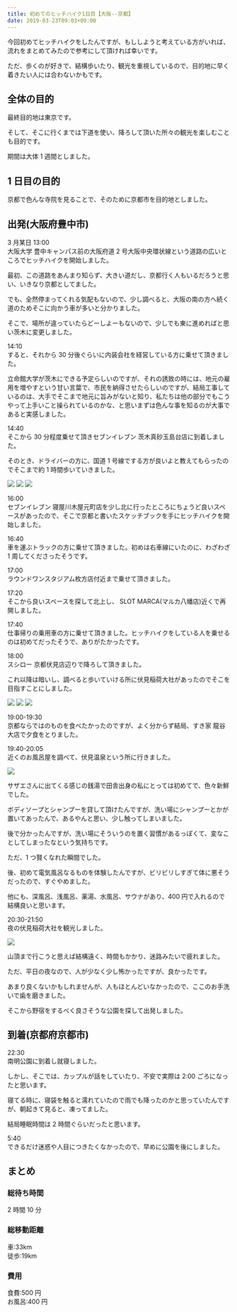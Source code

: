 ```yaml
---
title: 初めてのヒッチハイク1日目【大阪--京都】
date: 2019-03-23T09:03+09:00
---
```


今回初めてヒッチハイクをしたんですが、もししようと考えている方がいれば、流れをまとめてみたので参考にして頂ければ幸いです。

ただ、歩くのが好きで、結構歩いたり、観光を重視しているので、目的地に早く着きたい人には合わないかもです。

## 全体の目的

最終目的地は東京です。

そして、そこに行くまでは下道を使い、降ろして頂いた所々の観光を楽しむことも目的です。

期間は大体 1 週間としました。

## 1 日目の目的

京都で色んな寺院を見ることで、そのために京都市を目的地としました。

## 出発(大阪府豊中市)

3 月某日 13:00  
大阪大学 豊中キャンパス前の大阪府道 2 号大阪中央環状線という道路の広いところでヒッチハイクを開始しました。

最初、この道路をあんまり知らず、大きい道だし、京都行く人もいるだろうと思い、いきなり京都としてました。

でも、全然停まってくれる気配もないので、少し調べると、大阪の南の方へ続く道のためそこに向かう車が多いと分かりました。

そこで、場所が違っていたらどーしよーもないので、少しでも東に進めればと思い茨木に変更しました。

14:10  
すると、それから 30 分後ぐらいに内装会社を経営している方に乗せて頂きました。

立命館大学が茨木にできる予定らしいのですが、それの誘致の時には、地元の雇用を増やすという甘い言葉で、市民を納得させたらしいのですが、結局工事しているのは、大手でそこまで地元に旨みがないと知り、私たちは他の部分でもこうやって上手いこと操られているのかな、と思いまずは色んな事を知るのが大事であると実感しました。

14:40  
そこから 30 分程度乗せて頂きセブンイレブン 茨木真砂玉島台店に到着しました。

そのとき、ドライバーの方に、国道 1 号線でする方が良いよと教えてもらったのでそこまで約 1 時間歩いていきました。

![](images/hitchhike-day-1-Osaka-Kyoto/20190322221307.jpg)
![](images/hitchhike-day-1-Osaka-Kyoto/20190322221257.jpg)
![](images/hitchhike-day-1-Osaka-Kyoto/20190322221302.jpg)

16:00  
セブンイレブン 寝屋川木屋元町店を少し北に行ったところにちょうど良いスペースがあったので、そこで京都と書いたスケッチブックを手にヒッチハイクを開始しました。

16:40  
車を運ぶトラックの方に乗せて頂きました。初めは右車線にいたのに、わざわざ 1 周してくださったそうです。

17:00  
ラウンドワンスタジアム枚方店付近まで乗せて頂きました。

17:20  
そこから良いスペースを探して北上し、
SLOT MARCA(マルカ八幡店)近くで再開しました。

17:40  
仕事帰りの乗用車の方に乗せて頂きました。ヒッチハイクをしている人を乗せるのは初めてだったそうで、ありがたかったです。

18:00  
スシロー 京都伏見店辺りで降ろして頂きました。

これ以降は暗いし、調べると歩いていける所に伏見稲荷大社があったのでそこを目指すことにしました。

![](images/hitchhike-day-1-Osaka-Kyoto/20190323085044.jpg)
![](images/hitchhike-day-1-Osaka-Kyoto/20190323085054.jpg)
![](images/hitchhike-day-1-Osaka-Kyoto/20190323085049.jpg)

19:00-19:30  
京都ならではのものを食べたかったのですが、よく分からず結局、すき家 龍谷大店で夕食をとりました。

19:40-20:05  
近くのお風呂屋を調べて、伏見温泉という所に行きました。

![](images/hitchhike-day-1-Osaka-Kyoto/20190323085239.jpg)

サザエさんに出てくる感じの銭湯で田舎出身の私にとっては初めてで、色々新鮮でした。

ボディソープとシャンプーを貸して頂けたんですが、洗い場にシャンプーとかが置いてあったんで、あるやんと思い、少し触ってしまいました。

後で分かったんですが、洗い場にそういうのを置く習慣があるっぽくて、変なことしてしまったなという気持ちです。

ただ、1 つ賢くなれた瞬間でした。

後、初めて電気風呂なるものを体験したんですが、ビリビリしすぎて体に悪そうだったので、すぐやめました。

他にも、深風呂、浅風呂、薬湯、水風呂、サウナがあり、400 円で入れるので結構良いと思います。

20:30-21:50  
夜の伏見稲荷大社を観光しました。

![](images/hitchhike-day-1-Osaka-Kyoto/20190323085327.jpg)

山頂まで行こうと思えば結構遠く、時間もかかり、迷路みたいで疲れました。

ただ、平日の夜なので、人が少なく少し怖かったですが、良かったです。

あまり良くないかもしれませんが、人もほとんどいなかったので、ここのお手洗いで歯を磨きました。

そこから野宿をするべく良さそうな公園を探して出発しました。

## 到着(京都府京都市)
22:30  
南明公園に到着し就寝しました。

しかし、そこでは、カップルが話をしていたり、不安で実際は 2:00 ごろになったと思います。

寝てる時に、寝袋を触ると濡れていたので雨でも降ったのかと思っていたんですが、朝起きて見ると、凍ってました。

結局睡眠時間は 2 時間ぐらいだったと思います。

5:40  
できるだけ迷惑や人目につきたくなかったので、早めに公園を後にしました。

## まとめ 

### 総待ち時間
2 時間 10 分

### 総移動距離
車:33km  
徒歩:19km

### 費用
食費:500 円  
お風呂:400 円

